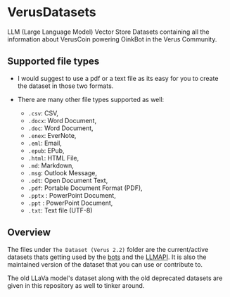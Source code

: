# VerusDatasets
LLM (Large Language Model) Vector Store Datasets containing all the information about VerusCoin powering OinkBot in the Verus Community.

## Supported file types

- I would suggest to use a pdf or a text file as its easy for you to create the dataset in those two formats.
- There are many other file types supported as well:

   - `.csv`: CSV,
   - `.docx`: Word Document,
   - `.doc`: Word Document,
   - `.enex`: EverNote,
   - `.eml`: Email,
   - `.epub`: EPub,
   - `.html`: HTML File,
   - `.md`: Markdown,
   - `.msg`: Outlook Message,
   - `.odt`: Open Document Text,
   - `.pdf`: Portable Document Format (PDF),
   - `.pptx` : PowerPoint Document,
   - `.ppt` : PowerPoint Document,
   - `.txt`: Text file (UTF-8)
 
## Overview

The files under `The Dataset (Verus 2.2)` folder are the current/active datasets thats getting used by the [bots](https://github.com/Shreyas-ITB/Verus-LLMBots) and the [LLMAPI](https://github.com/Shreyas-ITB/Verus-LLMAPI). It is also the maintained version of the dataset that you can use or contribute to.

The old LLaVa model's dataset along with the old deprecated datasets are given in this repository as well to tinker around.
